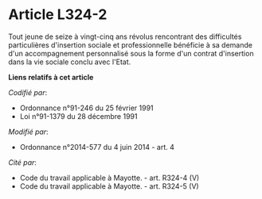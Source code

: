# Article L324-2

Tout jeune de seize à vingt-cinq ans révolus rencontrant des difficultés particulières d'insertion sociale et professionnelle
bénéficie à sa demande d'un accompagnement personnalisé sous la forme d'un contrat d'insertion dans la vie sociale conclu
avec l'Etat.

**Liens relatifs à cet article**

_Codifié par_:

  - Ordonnance n°91-246 du 25 février 1991
  - Loi n°91-1379 du 28 décembre 1991

_Modifié par_:

  - Ordonnance n°2014-577 du 4 juin 2014 - art. 4

_Cité par_:

  - Code du travail applicable à Mayotte. - art. R324-4 (V)
  - Code du travail applicable à Mayotte. - art. R324-5 (V)

